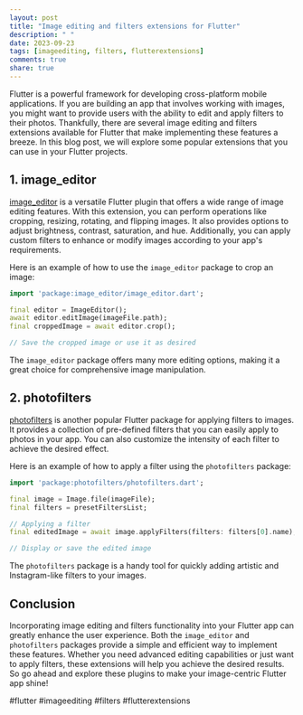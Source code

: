 ```yaml
---
layout: post
title: "Image editing and filters extensions for Flutter"
description: " "
date: 2023-09-23
tags: [imageediting, filters, flutterextensions]
comments: true
share: true
---
```


Flutter is a powerful framework for developing cross-platform mobile applications. If you are building an app that involves working with images, you might want to provide users with the ability to edit and apply filters to their photos. Thankfully, there are several image editing and filters extensions available for Flutter that make implementing these features a breeze. In this blog post, we will explore some popular extensions that you can use in your Flutter projects.

## 1. image_editor

[image_editor](https://pub.dev/packages/image_editor) is a versatile Flutter plugin that offers a wide range of image editing features. With this extension, you can perform operations like cropping, resizing, rotating, and flipping images. It also provides options to adjust brightness, contrast, saturation, and hue. Additionally, you can apply custom filters to enhance or modify images according to your app's requirements.

Here is an example of how to use the `image_editor` package to crop an image:

```dart
import 'package:image_editor/image_editor.dart';

final editor = ImageEditor();
await editor.editImage(imageFile.path);
final croppedImage = await editor.crop();

// Save the cropped image or use it as desired
```

The `image_editor` package offers many more editing options, making it a great choice for comprehensive image manipulation.

## 2. photofilters

[photofilters](https://pub.dev/packages/photofilters) is another popular Flutter package for applying filters to images. It provides a collection of pre-defined filters that you can easily apply to photos in your app. You can also customize the intensity of each filter to achieve the desired effect.

Here is an example of how to apply a filter using the `photofilters` package:

```dart
import 'package:photofilters/photofilters.dart';

final image = Image.file(imageFile);
final filters = presetFiltersList;

// Applying a filter
final editedImage = await image.applyFilters(filters: filters[0].name);

// Display or save the edited image
```

The `photofilters` package is a handy tool for quickly adding artistic and Instagram-like filters to your images.

## Conclusion

Incorporating image editing and filters functionality into your Flutter app can greatly enhance the user experience. Both the `image_editor` and `photofilters` packages provide a simple and efficient way to implement these features. Whether you need advanced editing capabilities or just want to apply filters, these extensions will help you achieve the desired results. So go ahead and explore these plugins to make your image-centric Flutter app shine!

#flutter #imageediting #filters #flutterextensions